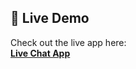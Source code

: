 ## 🔗 Live Demo

Check out the live app here:  
**[Live Chat App](https://chat-app-jam0.onrender.com)**
